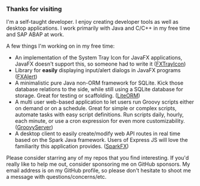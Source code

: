 ### Thanks for visiting

I'm a self-taught developer.
I enjoy creating developer tools as well as desktop applications.
I work primarily with Java and C/C++ in my free time and SAP ABAP at work.

A few things I'm working on in my free time:

- An implementation of the System Tray Icon for JavaFX applications, JavaFX doesn't support this, so someone had to write it ([FXTrayIcon](https://github.com/dustinkredmond/FXTrayIcon#readme))
- Library for **easily** displaying input/alert dialogs in JavaFX programs ([FXAlert](https://github.com/dustinkredmond/FXAlert))
- A minimalistic pure Java non-ORM framework for SQLite. Kick those database relations to the side, while still using a SQLite database for storage. Great for testing or scaffolding. ([LiteORM](https://github.com/dustinkredmond/LiteORM#readme))
- A multi user web-based application to let users run Groovy scripts either on demand or on a schedule. Great for simple or complex scripts, automate tasks with easy script definitions. Run scripts daily, hourly, each minute, or use a cron expression for even more customizability. ([GroovyServer](https://github.com/dustinkredmond/GroovyServer#readme))
- A desktop client to easily create/modify web API routes in real time based on the Spark Java framework. Users of Express JS will love the familiarity this application provides. ([SparkFX](https://github.com/dustinkredmond/sparkfx#readme))

Please consider starring any of my repos that you find interesting. If you'd really like to help me out,
consider sponsoring me on GitHub sponsors. My email address is on my GitHub profile, so please don't hesitate to shoot me a message with questions/concerns/etc.
